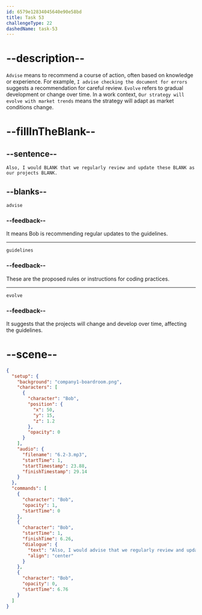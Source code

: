 ```yaml
---
id: 6579e12834045640e90e58bd
title: Task 53
challengeType: 22
dashedName: task-53
---
```


<!-- (Audio) Bob: Also, I would advise that we regularly review and update these guidelines as our projects evolve. -->

# --description--

`Advise` means to recommend a course of action, often based on knowledge or experience. For example, `I advise checking the document for errors` suggests a recommendation for careful review. `Evolve` refers to gradual development or change over time. In a work context, `Our strategy will evolve with market trends` means the strategy will adapt as market conditions change.

# --fillInTheBlank--

## --sentence--

`Also, I would BLANK that we regularly review and update these BLANK as our projects BLANK.`

## --blanks--

`advise`

### --feedback--

It means Bob is recommending regular updates to the guidelines.

---

`guidelines`

### --feedback--

These are the proposed rules or instructions for coding practices.

---

`evolve`

### --feedback--

It suggests that the projects will change and develop over time, affecting the guidelines.

# --scene--

```json
{
  "setup": {
    "background": "company1-boardroom.png",
    "characters": [
      {
        "character": "Bob",
        "position": {
          "x": 50,
          "y": 15,
          "z": 1.2
        },
        "opacity": 0
      }
    ],
    "audio": {
      "filename": "6.2-3.mp3",
      "startTime": 1,
      "startTimestamp": 23.88,
      "finishTimestamp": 29.14
    }
  },
  "commands": [
    {
      "character": "Bob",
      "opacity": 1,
      "startTime": 0
    },
    {
      "character": "Bob",
      "startTime": 1,
      "finishTime": 6.26,
      "dialogue": {
        "text": "Also, I would advise that we regularly review and update these guidelines as our projects evolve.",
        "align": "center"
      }
    },
    {
      "character": "Bob",
      "opacity": 0,
      "startTime": 6.76
    }
  ]
}
```

